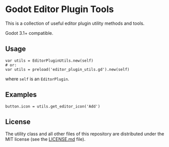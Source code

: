 # Godot Editor Plugin Tools

This is a collection of useful editor plugin utility methods and tools.

Godot 3.1+ compatible.

## Usage

```gdscript
var utils = EditorPluginUtils.new(self) 
# or:
var utils = preload('editor_plugin_utils.gd').new(self)
```

where `self` is an `EditorPlugin`.

## Examples
```
button.icon = utils.get_editor_icon('Add')
```

## License

The utility class and all other files of this repository are distributed under 
the MIT license (see the [LICENSE.md](LICENSE.md) file).
